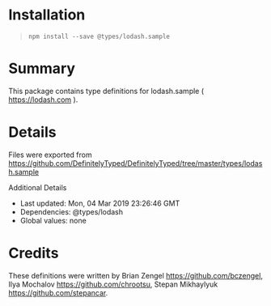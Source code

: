 # Installation
> `npm install --save @types/lodash.sample`

# Summary
This package contains type definitions for lodash.sample ( https://lodash.com ).

# Details
Files were exported from https://github.com/DefinitelyTyped/DefinitelyTyped/tree/master/types/lodash.sample

Additional Details
 * Last updated: Mon, 04 Mar 2019 23:26:46 GMT
 * Dependencies: @types/lodash
 * Global values: none

# Credits
These definitions were written by Brian Zengel <https://github.com/bczengel>, Ilya Mochalov <https://github.com/chrootsu>, Stepan Mikhaylyuk <https://github.com/stepancar>.
